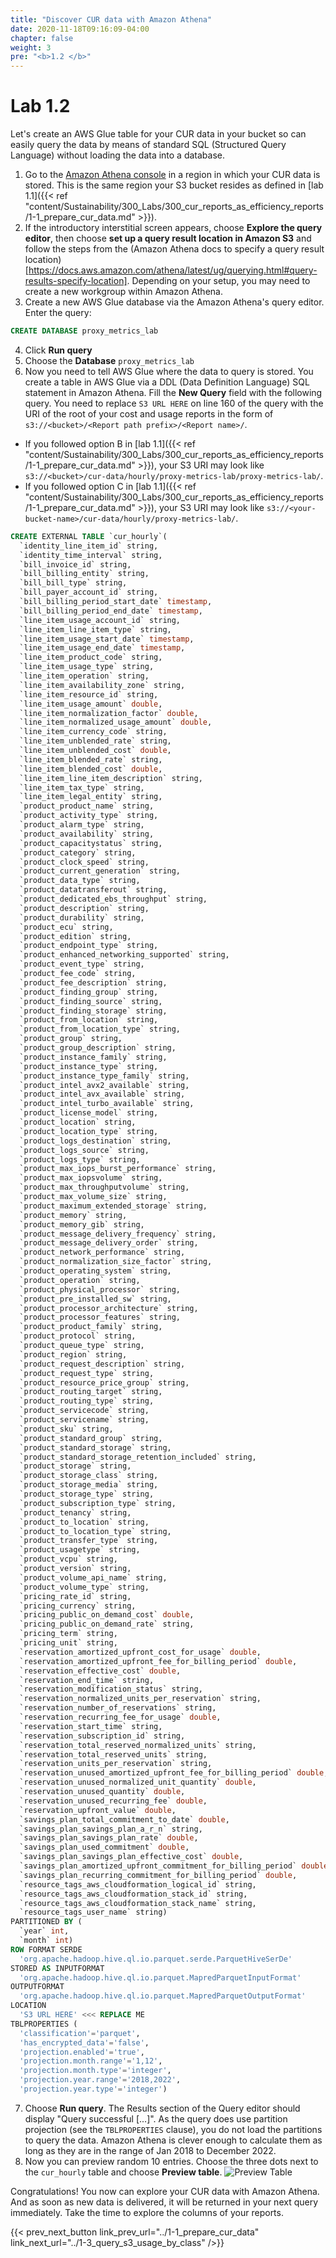 ```yaml
---
title: "Discover CUR data with Amazon Athena"
date: 2020-11-18T09:16:09-04:00
chapter: false
weight: 3
pre: "<b>1.2 </b>"
---
```


# Lab 1.2

Let's create an AWS Glue table for your CUR data in your bucket so can easily query the data by means of standard SQL (Structured Query Language) without loading the data into a database.

1. Go to the [Amazon Athena console](https://console.aws.amazon.com/athena/home?force#query) in a region in which your CUR data is stored. This is the same region your S3 bucket resides as defined in [lab 1.1]({{< ref "content/Sustainability/300_Labs/300_cur_reports_as_efficiency_reports/1-1_prepare_cur_data.md" >}}).
2. If the introductory interstitial screen appears, choose **Explore the query editor**, then choose **set up a query result location in Amazon S3** and follow the steps from the (Amazon Athena docs to specify a query result location)[https://docs.aws.amazon.com/athena/latest/ug/querying.html#query-results-specify-location]. Depending on your setup, you may need to create a new workgroup within Amazon Athena.
3. Create a new AWS Glue database via the Amazon Athena's query editor. Enter the query:
```sql
CREATE DATABASE proxy_metrics_lab
```
4. Click **Run query**
5. Choose the **Database** `proxy_metrics_lab`
6. Now you need to tell AWS Glue where the data to query is stored. You create a table in AWS Glue via a DDL (Data Definition Language) SQL statement in Amazon Athena. Fill the **New Query** field with the following query. You need to replace `S3 URL HERE` on line 160 of the query with the URI of the root of your cost and usage reports in the form of `s3://<bucket>/<Report path prefix>/<Report name>/`.
  * If you followed option B in [lab 1.1]({{< ref "content/Sustainability/300_Labs/300_cur_reports_as_efficiency_reports/1-1_prepare_cur_data.md" >}}), your S3 URI may look like `s3://<bucket>/cur-data/hourly/proxy-metrics-lab/proxy-metrics-lab/`.
  * If you followed option C in [lab 1.1]({{< ref "content/Sustainability/300_Labs/300_cur_reports_as_efficiency_reports/1-1_prepare_cur_data.md" >}}), your S3 URI may look like `s3://<your-bucket-name>/cur-data/hourly/proxy-metrics-lab/`.  
```sql
CREATE EXTERNAL TABLE `cur_hourly`(
  `identity_line_item_id` string,
  `identity_time_interval` string,
  `bill_invoice_id` string,
  `bill_billing_entity` string,
  `bill_bill_type` string,
  `bill_payer_account_id` string,
  `bill_billing_period_start_date` timestamp,
  `bill_billing_period_end_date` timestamp,
  `line_item_usage_account_id` string,
  `line_item_line_item_type` string,
  `line_item_usage_start_date` timestamp,
  `line_item_usage_end_date` timestamp,
  `line_item_product_code` string,
  `line_item_usage_type` string,
  `line_item_operation` string,
  `line_item_availability_zone` string,
  `line_item_resource_id` string,
  `line_item_usage_amount` double,
  `line_item_normalization_factor` double,
  `line_item_normalized_usage_amount` double,
  `line_item_currency_code` string,
  `line_item_unblended_rate` string,
  `line_item_unblended_cost` double,
  `line_item_blended_rate` string,
  `line_item_blended_cost` double,
  `line_item_line_item_description` string,
  `line_item_tax_type` string,
  `line_item_legal_entity` string,
  `product_product_name` string,
  `product_activity_type` string,
  `product_alarm_type` string,
  `product_availability` string,
  `product_capacitystatus` string,
  `product_category` string,
  `product_clock_speed` string,
  `product_current_generation` string,
  `product_data_type` string,
  `product_datatransferout` string,
  `product_dedicated_ebs_throughput` string,
  `product_description` string,
  `product_durability` string,
  `product_ecu` string,
  `product_edition` string,
  `product_endpoint_type` string,
  `product_enhanced_networking_supported` string,
  `product_event_type` string,
  `product_fee_code` string,
  `product_fee_description` string,
  `product_finding_group` string,
  `product_finding_source` string,
  `product_finding_storage` string,
  `product_from_location` string,
  `product_from_location_type` string,
  `product_group` string,
  `product_group_description` string,
  `product_instance_family` string,
  `product_instance_type` string,
  `product_instance_type_family` string,
  `product_intel_avx2_available` string,
  `product_intel_avx_available` string,
  `product_intel_turbo_available` string,
  `product_license_model` string,
  `product_location` string,
  `product_location_type` string,
  `product_logs_destination` string,
  `product_logs_source` string,
  `product_logs_type` string,
  `product_max_iops_burst_performance` string,
  `product_max_iopsvolume` string,
  `product_max_throughputvolume` string,
  `product_max_volume_size` string,
  `product_maximum_extended_storage` string,
  `product_memory` string,
  `product_memory_gib` string,
  `product_message_delivery_frequency` string,
  `product_message_delivery_order` string,
  `product_network_performance` string,
  `product_normalization_size_factor` string,
  `product_operating_system` string,
  `product_operation` string,
  `product_physical_processor` string,
  `product_pre_installed_sw` string,
  `product_processor_architecture` string,
  `product_processor_features` string,
  `product_product_family` string,
  `product_protocol` string,
  `product_queue_type` string,
  `product_region` string,
  `product_request_description` string,
  `product_request_type` string,
  `product_resource_price_group` string,
  `product_routing_target` string,
  `product_routing_type` string,
  `product_servicecode` string,
  `product_servicename` string,
  `product_sku` string,
  `product_standard_group` string,
  `product_standard_storage` string,
  `product_standard_storage_retention_included` string,
  `product_storage` string,
  `product_storage_class` string,
  `product_storage_media` string,
  `product_storage_type` string,
  `product_subscription_type` string,
  `product_tenancy` string,
  `product_to_location` string,
  `product_to_location_type` string,
  `product_transfer_type` string,
  `product_usagetype` string,
  `product_vcpu` string,
  `product_version` string,
  `product_volume_api_name` string,
  `product_volume_type` string,
  `pricing_rate_id` string,
  `pricing_currency` string,
  `pricing_public_on_demand_cost` double,
  `pricing_public_on_demand_rate` string,
  `pricing_term` string,
  `pricing_unit` string,
  `reservation_amortized_upfront_cost_for_usage` double,
  `reservation_amortized_upfront_fee_for_billing_period` double,
  `reservation_effective_cost` double,
  `reservation_end_time` string,
  `reservation_modification_status` string,
  `reservation_normalized_units_per_reservation` string,
  `reservation_number_of_reservations` string,
  `reservation_recurring_fee_for_usage` double,
  `reservation_start_time` string,
  `reservation_subscription_id` string,
  `reservation_total_reserved_normalized_units` string,
  `reservation_total_reserved_units` string,
  `reservation_units_per_reservation` string,
  `reservation_unused_amortized_upfront_fee_for_billing_period` double,
  `reservation_unused_normalized_unit_quantity` double,
  `reservation_unused_quantity` double,
  `reservation_unused_recurring_fee` double,
  `reservation_upfront_value` double,
  `savings_plan_total_commitment_to_date` double,
  `savings_plan_savings_plan_a_r_n` string,
  `savings_plan_savings_plan_rate` double,
  `savings_plan_used_commitment` double,
  `savings_plan_savings_plan_effective_cost` double,
  `savings_plan_amortized_upfront_commitment_for_billing_period` double,
  `savings_plan_recurring_commitment_for_billing_period` double,
  `resource_tags_aws_cloudformation_logical_id` string,
  `resource_tags_aws_cloudformation_stack_id` string,
  `resource_tags_aws_cloudformation_stack_name` string,
  `resource_tags_user_name` string)
PARTITIONED BY (
  `year` int,
  `month` int)
ROW FORMAT SERDE
  'org.apache.hadoop.hive.ql.io.parquet.serde.ParquetHiveSerDe'
STORED AS INPUTFORMAT
  'org.apache.hadoop.hive.ql.io.parquet.MapredParquetInputFormat'
OUTPUTFORMAT
  'org.apache.hadoop.hive.ql.io.parquet.MapredParquetOutputFormat'
LOCATION
  'S3 URL HERE' <<< REPLACE ME
TBLPROPERTIES (
  'classification'='parquet',
  'has_encrypted_data'='false',
  'projection.enabled'='true',
  'projection.month.range'='1,12',
  'projection.month.type'='integer',
  'projection.year.range'='2018,2022',
  'projection.year.type'='integer')
```

7. Choose **Run query**. The Results section of the Query editor should display "Query successful [...]". As the query does use partition projection (see the `TBLPROPERTIES` clause), you do not load the partitions to query the data. Amazon Athena is clever enough to calculate them as long as they are in the range of Jan 2018 to December 2022.
8. Now you can preview random 10 entries. Choose the three dots next to the `cur_hourly` table and choose **Preview table**.
![Preview Table](/Sustainability/300_cur_reports_as_efficiency_reports/lab1-2/images/preview-table.png)

Congratulations! You now can explore your CUR data with Amazon Athena. And as soon as new data is delivered, it will be returned in your next query immediately. Take the time to explore the columns of your reports.

{{< prev_next_button link_prev_url="../1-1_prepare_cur_data" link_next_url="../1-3_query_s3_usage_by_class" />}}
